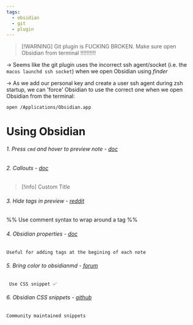 ```yaml
---
tags:
  - obsidian
  - git
  - plugin
---
```

> [!WARNING] Git plugin is FUCKING BROKEN. Make sure open Obsidian from terminal !!!!!!!!!!


-> Seems like the git plugin uses the incorrect ssh agent/socket (i.e. the `macos launchd ssh socket`) when we open Obsidian using *finder*


-> As we add our personal key and create a user ssh agent during zsh startup, we can 'force' Obsidian to use the correct one when we open Obsidian from the terminal: 

`open /Applications/Obsidian.app`





# Using Obsidian
###### 1. Press `cmd` and hover to preview note - [doc](https://help.obsidian.md/Plugins/Page+preview)

###### 2. Callouts - [doc](https://help.obsidian.md/Editing+and+formatting/Callouts)

> [!info] Custom Title
> 

###### 3. Hide tags in preview - [reddit](https://www.reddit.com/r/ObsidianMD/comments/nm1zl6/hide_tags/)

%% Use comment syntax to wrap around a tag %%

###### 4. Obsidian properties - [doc](https://help.obsidian.md/Editing+and+formatting/Properties)
	Useful for adding tags at the begining of each note

###### 5. Bring color to obsidianmd - [forum](https://forum.obsidian.md/t/coloured-text/18031/2)
	 Use CSS snippet ✅

###### 6. Obsidian CSS snippets - [github](https://github.com/Dmytro-Shulha/obsidian-css-snippets)
	Community maintained snippets
